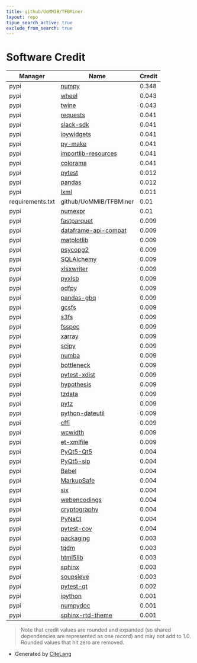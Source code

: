 ```yaml
---
title: github/UoMMIB/TFBMiner
layout: repo
tipue_search_active: true
exclude_from_search: true
---
```

# Software Credit

|Manager|Name|Credit|
|-------|----|------|
|pypi|[numpy](https://numpy.org)|0.348|
|pypi|[wheel](https://pypi.org/project/wheel)|0.043|
|pypi|[twine](https://pypi.org/project/twine)|0.043|
|pypi|[requests](https://pypi.org/project/requests)|0.041|
|pypi|[slack-sdk](https://pypi.org/project/slack-sdk)|0.041|
|pypi|[ipywidgets](https://pypi.org/project/ipywidgets)|0.041|
|pypi|[py-make](https://pypi.org/project/py-make)|0.041|
|pypi|[importlib-resources](https://pypi.org/project/importlib-resources)|0.041|
|pypi|[colorama](https://pypi.org/project/colorama)|0.041|
|pypi|[pytest](https://pypi.org/project/pytest)|0.012|
|pypi|[pandas](https://pandas.pydata.org)|0.012|
|pypi|[lxml](https://lxml.de/)|0.011|
|requirements.txt|github/UoMMIB/TFBMiner|0.01|
|pypi|[numexpr](https://pypi.org/project/numexpr)|0.01|
|pypi|[fastparquet](https://github.com/dask/fastparquet/)|0.009|
|pypi|[dataframe-api-compat](https://github.com/data-apis/dataframe-api-compat)|0.009|
|pypi|[matplotlib](https://matplotlib.org)|0.009|
|pypi|[psycopg2](https://psycopg.org/)|0.009|
|pypi|[SQLAlchemy](https://www.sqlalchemy.org)|0.009|
|pypi|[xlsxwriter](https://github.com/jmcnamara/XlsxWriter)|0.009|
|pypi|[pyxlsb](https://github.com/willtrnr/pyxlsb)|0.009|
|pypi|[odfpy](https://github.com/eea/odfpy)|0.009|
|pypi|[pandas-gbq](https://github.com/googleapis/python-bigquery-pandas)|0.009|
|pypi|[gcsfs](https://pypi.org/project/gcsfs)|0.009|
|pypi|[s3fs](https://pypi.org/project/s3fs)|0.009|
|pypi|[fsspec](https://pypi.org/project/fsspec)|0.009|
|pypi|[xarray](https://pypi.org/project/xarray)|0.009|
|pypi|[scipy](https://pypi.org/project/scipy)|0.009|
|pypi|[numba](https://pypi.org/project/numba)|0.009|
|pypi|[bottleneck](https://pypi.org/project/bottleneck)|0.009|
|pypi|[pytest-xdist](https://pypi.org/project/pytest-xdist)|0.009|
|pypi|[hypothesis](https://pypi.org/project/hypothesis)|0.009|
|pypi|[tzdata](https://pypi.org/project/tzdata)|0.009|
|pypi|[pytz](https://pypi.org/project/pytz)|0.009|
|pypi|[python-dateutil](https://pypi.org/project/python-dateutil)|0.009|
|pypi|[cffi](https://pypi.org/project/cffi)|0.009|
|pypi|[wcwidth](https://pypi.org/project/wcwidth)|0.009|
|pypi|[et-xmlfile](https://pypi.org/project/et-xmlfile)|0.009|
|pypi|[PyQt5-Qt5](https://pypi.org/project/PyQt5-Qt5)|0.004|
|pypi|[PyQt5-sip](https://pypi.org/project/PyQt5-sip)|0.004|
|pypi|[Babel](https://pypi.org/project/Babel)|0.004|
|pypi|[MarkupSafe](https://pypi.org/project/MarkupSafe)|0.004|
|pypi|[six](https://pypi.org/project/six)|0.004|
|pypi|[webencodings](https://pypi.org/project/webencodings)|0.004|
|pypi|[cryptography](https://pypi.org/project/cryptography)|0.004|
|pypi|[PyNaCl](https://pypi.org/project/PyNaCl)|0.004|
|pypi|[pytest-cov](https://pypi.org/project/pytest-cov)|0.004|
|pypi|[packaging](https://pypi.org/project/packaging)|0.003|
|pypi|[tqdm](https://tqdm.github.io)|0.003|
|pypi|[html5lib](https://github.com/html5lib/html5lib-python)|0.003|
|pypi|[sphinx](https://pypi.org/project/sphinx)|0.003|
|pypi|[soupsieve](https://pypi.org/project/soupsieve)|0.003|
|pypi|[pytest-qt](https://pypi.org/project/pytest-qt)|0.002|
|pypi|[ipython](https://pypi.org/project/ipython)|0.001|
|pypi|[numpydoc](https://pypi.org/project/numpydoc)|0.001|
|pypi|[sphinx-rtd-theme](https://pypi.org/project/sphinx-rtd-theme)|0.001|


> Note that credit values are rounded and expanded (so shared dependencies are represented as one record) and may not add to 1.0. Rounded values that hit zero are removed.


- Generated by [CiteLang](https://github.com/vsoch/citelang)
